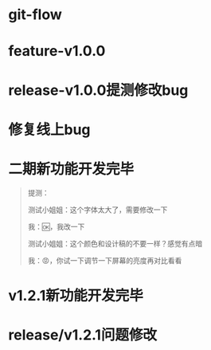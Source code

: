 # git-flow
# feature-v1.0.0
# release-v1.0.0提测修改bug
# 修复线上bug

# 二期新功能开发完毕

> 提测：
>
> 测试小姐姐：这个字体太大了，需要修改一下
>
> 我：🆗，我改一下
>
> 测试小姐姐：这个颜色和设计稿的不要一样？感觉有点暗
>
> 我：😡，你试一下调节一下屏幕的亮度再对比看看

# v1.2.1新功能开发完毕

# release/v1.2.1问题修改

